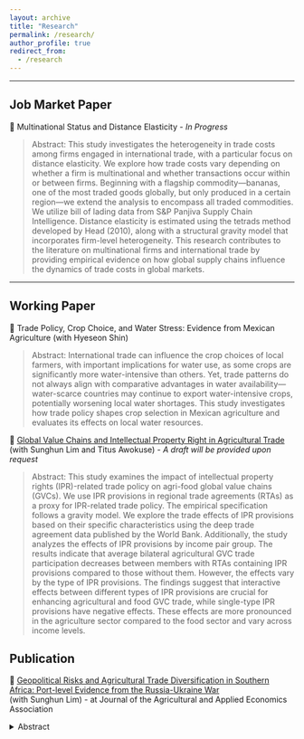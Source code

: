 ```yaml
---
layout: archive
title: "Research"
permalink: /research/
author_profile: true
redirect_from:
  - /research
---
```


<hr>

## Job Market Paper

🔖 Multinational Status and Distance Elasticity - _In Progress_

> Abstract: This study investigates the heterogeneity in trade costs among firms engaged in international trade, with a particular focus on distance elasticity. We explore how trade costs vary depending on whether a firm is multinational and whether transactions occur within or between firms. Beginning with a flagship commodity—bananas, one of the most traded goods globally, but only produced in a certain region—we extend the analysis to encompass all traded commodities. We utilize bill of lading data from S&P Panjiva Supply Chain Intelligence. Distance elasticity is estimated using the tetrads method developed by Head (2010), along with a structural gravity model that incorporates firm-level heterogeneity. This research contributes to the literature on multinational firms and international trade by providing empirical evidence on how global supply chains influence the dynamics of trade costs in global markets.
<hr>

## Working Paper

🔖 Trade Policy, Crop Choice, and Water Stress: Evidence from Mexican Agriculture (with Hyeseon Shin)

> Abstract: International trade can influence the crop choices of local farmers, with important implications for water use, as some crops are significantly more water-intensive than others. Yet, trade patterns do not always align with comparative advantages in water availability—water-scarce countries may continue to export water-intensive crops, potentially worsening local water shortages. This study investigates how trade policy shapes crop selection in Mexican agriculture and evaluates its effects on local water resources.


🔖 [Global Value Chains and Intellectual Property Right in Agricultural Trade](https://sroh722.github.io/files/AAEA2023_SaeraOh.pdf) (with Sunghun Lim and Titus Awokuse) - _A draft will be provided upon request_

> Abstract: This study examines the impact of intellectual property rights (IPR)-related trade policy on agri-food global value chains (GVCs). We use IPR provisions in regional trade agreements (RTAs) as a proxy for IPR-related trade policy. The empirical specification follows a gravity model. We explore the trade effects of IPR provisions based on their specific characteristics using the deep trade agreement data published by the World Bank. Additionally, the study analyzes the effects of IPR provisions by income pair group. The results indicate that average bilateral agricultural GVC trade participation decreases between members with RTAs containing IPR provisions compared to those without them. However, the effects vary by the type of IPR provisions. The findings suggest that interactive effects between different types of IPR provisions are crucial for enhancing agricultural and food GVC trade, while single-type IPR provisions have negative effects. These effects are more pronounced in the agriculture sector compared to the food sector and vary across income levels.  

## Publication
🔖 [Geopolitical Risks and Agricultural Trade Diversification in Southern Africa: Port-level Evidence from the Russia-Ukraine War](https://onlinelibrary.wiley.com/doi/full/10.1002/jaa2.141?campaign=wolearlyview) \
(with Sunghun Lim) - at Journal of the Agricultural and Applied Economics Association
<details>
<summary>Abstract</summary>
With the spread of global agricultural value chains, international geopolitical risks often unintentionally trigger food insecurity in bystander countries. This study explores the impact of Russia's invasion of Ukraine on wheat supplies in South Africa and their trade diversification. Using port-level trade data, we show that South Africa, the main distribution route for South African wheat supplies, rapidly diversified its imports to mitigate geopolitical risk in the aftermath of the war. This sudden import diversification prevented the war-induced decline in average wheat imports, yet it led to an increase in the volatility of annual imports. More importantly, the import diversification contributed to more secure wheat supplies for southern African landlocked countries that were heavily reliant on border imports from South Africa. Our study highlights that sourcing diversification in a country with well-developed port infrastructure could be instrumental in stave off food insecurity in neighboring countries in times of geopolitical crises.    
</details>
